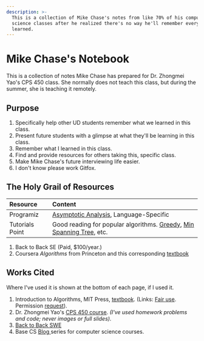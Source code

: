 ```yaml
---
description: >-
  This is a collection of Mike Chase's notes from like 70% of his computer
  science classes after he realized there's no way he'll remember everything he
  learned.
---
```


# Mike Chase's Notebook

This is a collection of notes Mike Chase has prepared for Dr. Zhongmei Yao's CPS 450 class. She normally does not teach this class, but during the summer, she is teaching it remotely.

## Purpose

1. Specifically help other UD students remember what we learned in this class.
2. Present future students with a glimpse at what they'll be learning in this class.
3. Remember what I learned in this class.
4. Find and provide resources for others taking this, specific class.
5. Make Mike Chase's future interviewing life easier.
6. I don't know please work Gitfox.

## The Holy Grail of Resources

| Resource | Content |
| :--- | :--- |
| Programiz | [Asymptotic Analysis](https://www.programiz.com/dsa/asymptotic-notations#:~:text=Theta%20Notation%20%28%CE%98%2Dnotation%29,case%20complexity%20of%20an%20algorithm), Language-Specific |
| Tutorials Point | Good reading for popular algorithms. [Greedy](https://www.tutorialspoint.com/introduction-to-greedy-algorithms#:~:text=In%20greedy%20algorithm%20approach%2C%20decisions,lead%20to%20globally%20optimized%20solutions), [Min Spanning Tree](https://www.tutorialspoint.com/Kruskal-s-Minimum-Spanning-Tree-Algorithm), etc. |

1. Back to Back SE \(Paid, $100/year.\)
2. Coursera _Algorithms_ from Princeton and this corresponding [textbook](https://algs4.cs.princeton.edu/home/)

## 

## Works Cited

Where I've used it is shown at the bottom of each page, if I used it.

1. Introduction to Algorithms, MIT Press, [textbook](https://mitpress.mit.edu/books/introduction-algorithms-third-edition). \(Links: [Fair use](https://mitpress.mit.edu/sites/default/files/uploads/GuidelinesforFair%20UseMITPressMaterial-2017Revision%202.pdf). Permission [request](https://mitpress.mit.edu/sites/default/files/quicklinks/2019-03/MIT-Press-Books-Fillable-Permission-Request-Form-030119.pdf)\).
2. Dr. Zhongmei Yao's [CPS 450 course](http://academic.udayton.edu/zhongmeiyao/450592.html). _\(I've used homework problems and code; never images or full slides\)._
3. [Back to Back SWE](https://backtobackswe.com/platform/content/quicksort/code)
4. Base CS [Blog ](https://medium.com/basecs)series for computer science courses.


